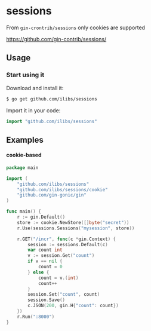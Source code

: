 # sessions

From `gin-crontrib/sessions` only cookies are supported

https://github.com/gin-contrib/sessions/

## Usage

### Start using it

Download and install it:

```bash
$ go get github.com/ilibs/sessions
```

Import it in your code:

```go
import "github.com/ilibs/sessions"
```

## Examples

#### cookie-based

```go
package main

import (
	"github.com/ilibs/sessions"
	"github.com/ilibs/sessions/cookie"
	"github.com/gin-gonic/gin"
)

func main() {
	r := gin.Default()
	store := cookie.NewStore([]byte("secret"))
	r.Use(sessions.Sessions("mysession", store))

	r.GET("/incr", func(c *gin.Context) {
		session := sessions.Default(c)
		var count int
		v := session.Get("count")
		if v == nil {
			count = 0
		} else {
			count = v.(int)
			count++
		}
		session.Set("count", count)
		session.Save()
		c.JSON(200, gin.H{"count": count})
	})
	r.Run(":8000")
}
```
